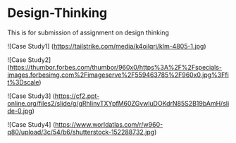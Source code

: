 # Design-Thinking
This is for submission of assignment on design thinking

![Case Study1]
(https://tailstrike.com/media/k4oilqrj/klm-4805-1.jpg)

![Case Study2]
(https://thumbor.forbes.com/thumbor/960x0/https%3A%2F%2Fspecials-images.forbesimg.com%2Fimageserve%2F559463785%2F960x0.jpg%3Ffit%3Dscale)

![Case Study3]
(https://cf2.ppt-online.org/files2/slide/g/gRhIinyTXYpfM60ZGvwluDOKdrN85S2B19bAmH/slide-0.jpg)

![Case Study4]
(https://www.worldatlas.com/r/w960-q80/upload/3c/54/b6/shutterstock-152288732.jpg)
